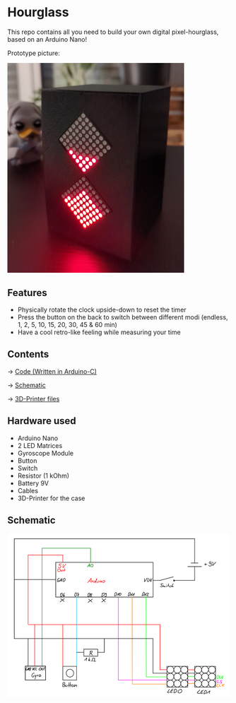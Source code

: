 # Hourglass

This repo contains all you need to build your own digital pixel-hourglass, based on an Arduino Nano!

Prototype picture:

<img src="assets/prototype.jpg" width="400">

## Features

- Physically rotate the clock upside-down to reset the timer
- Press the button on the back to switch between different modi (endless, 1, 2, 5, 10, 15, 20, 30, 45 & 60 min)
- Have a cool retro-like feeling while measuring your time

## Contents

&rarr; [Code (Written in Arduino-C)](./hourglass)

&rarr; [Schematic](./assets/schematic.png)

&rarr; [3D-Printer files](./assets/models)

## Hardware used

- Arduino Nano
- 2 LED Matrices
- Gyroscope Module
- Button
- Switch
- Resistor (1 kOhm)
- Battery 9V
- Cables
- 3D-Printer for the case

## Schematic

<img src="assets/schematic.png" width="600">
